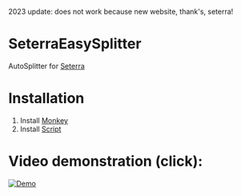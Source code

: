 2023 update: does not work because new website, thank's, seterra!

# SeterraEasySplitter
AutoSplitter for [Seterra](https://www.geoguessr.com/seterra/)

# Installation
1) Install [Monkey](https://www.tampermonkey.net/index.php?ext=dhdg&browser=chrome)
2) Install [Script](https://github.com/dphdmn/SeterraEasySplitter/raw/main/ses.user.js)

# Video demonstration (click):
[![Demo](https://img.youtube.com/vi/aXSkXM8S2jc/maxresdefault.jpg)](https://www.youtube.com/watch?v=aXSkXM8S2jc)
